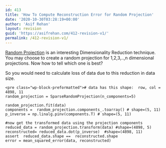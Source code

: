 ```yaml
---
id: 413
title: 'How To Compute Reconstruction Error for Random Projection'
date: '2020-10-30T03:28:19+00:00'
author: 'Asif Rehan'
layout: revision
guid: 'https://asifrehan.com/412-revision-v1/'
permalink: /412-revision-v1/
---
```


[Random Projection](https://en.wikipedia.org/wiki/Random_projection) is an interesting Dimensionality Reduction technique. You may choose to create a random projection for 1,2,3,..,n dimensional projections. Now how to tell which one is best?

So you would need to calculate loss of data due to this reduction in data size.

```
<pre class="wp-block-preformatted"># data has this shape:  row, col = 4898, 11 
random_projection = SparseRandomProjection(n_components=5)

random_projection.fit(data)
components =  random_projection.components_.toarray() # shape=(5, 11) 
p_inverse = np.linalg.pinv(components.T) # shape=(5, 11) 

#now get the transformed data using the projection components
reduced_data = random_projection.transform(data) #shape=(4898, 5) 
reconstructed= reduced_data.dot(p_inverse)  #shape=(4898, 11) 
assert  reduced_data.shape ==  reconstructed.shape
error = mean_squared_error(data, reconstructed)
```